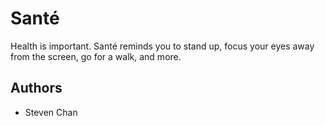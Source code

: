 # Santé
Health is important. Santé reminds you to stand up, focus your eyes away from the screen, go for a walk, and more.

## Authors
- Steven Chan
